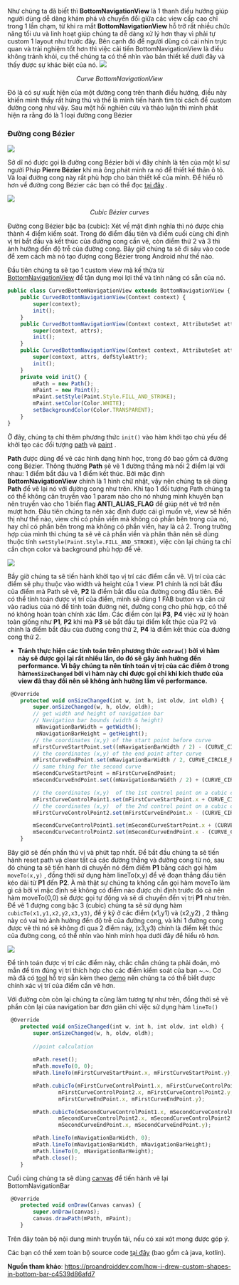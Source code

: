 Như chúng ta đã biết thì **BottomNavigationView** là 1 thanh điều hướng giúp người dùng dễ dàng khám phá và chuyển đổi giữa các view cấp cao chỉ trong 1 lần chạm, từ khi ra mắt **BottomNavigationView** hỗ trỡ rất nhiều chức năng tối ưu và linh hoạt giúp chúng ta dễ dàng xử lý hơn thay vì phải tự custom 1 layout như trước đây. Bên cạnh đó để người dùng có cái nhìn trực quan và trải nghiệm tốt hơn thì việc cải tiến BottomNavigationView là điều không tránh khỏi, cụ thể chúng ta có thể nhìn vào bản thiết kế dưới đây và thấy được sự khác biệt của nó. 
![](https://images.viblo.asia/8230b814-c694-483f-874f-e718c508637d.png)
<div align="center">

*Curve BottomNavigationView*
    
</div>


Đó là có sự xuất hiện của một đường cong trên thanh điều hướng,  điều này khiến mình thấy rất hứng thú và thế là mình tiến hành tìm tòi cách để custom đường cong như vậy. Sau một hồi nghiên cứu và thảo luận thì mình phát hiện ra rằng đó là 1 loại đường cong Bézier

### Đường cong Bézier
![](https://images.viblo.asia/845bb005-8fa9-4361-8b78-e6a0861ab587.png)

Sở dĩ nó được gọi là đường cong Bézier bởi vì đây chính là tên của một kĩ sư người Pháp **Pierre Bézier** khi mà ông phát minh ra nó để thiết kế thân ô tô. Và loại đường cong này rất phù hợp cho bản thiết kế của mình. Để hiểu rõ hơn về đường cong Bézier các bạn có thể đọc [tại đây](https://vi.wikipedia.org/wiki/%C4%90%C6%B0%E1%BB%9Dng_cong_B%C3%A9zier) .

![](https://images.viblo.asia/f466e6b1-4b01-4e3e-9734-93a493a458e3.jpeg)
<div align="center">

*Cubic Bézier curves*
    
</div>
Đường cong Bézier bậc ba (cubic): Xét về mặt định nghĩa thì nó được chia thành 4 điểm kiểm soát. Trong đó điểm đầu tiên và điểm cuối cùng chỉ định vị trí bắt đầu và kết thúc của đường cong cần vẽ, còn điểm thứ 2 và 3 thì ảnh hưởng đến độ trễ của đường cong.
Bây giờ chúng ta sẽ đi sâu vào code để xem cách mà nó tạo đượng cong Bézier trong Android như thế nào.

Đầu tiên chúng ta sẽ tạo 1 custom view mà kế thừa từ  [BottomNavigationView](https://developer.android.com/reference/android/support/design/widget/BottomNavigationView) để tận dụng mọi lợi thế và tính năng có sẵn của nó.

```javascript
public class CurvedBottomNavigationView extends BottomNavigationView {
    public CurvedBottomNavigationView(Context context) {
        super(context);
        init();
    }
    public CurvedBottomNavigationView(Context context, AttributeSet attrs) {
        super(context, attrs);
        init();
    }
    public CurvedBottomNavigationView(Context context, AttributeSet attrs, int defStyleAttr) {
        super(context, attrs, defStyleAttr);
        init();
    }
    private void init() {
        mPath = new Path();
        mPaint = new Paint();
        mPaint.setStyle(Paint.Style.FILL_AND_STROKE);
        mPaint.setColor(Color.WHITE);
        setBackgroundColor(Color.TRANSPARENT);
    }
}
```

Ở đây, chúng ta chỉ thêm phương thức ```init()``` vào hàm khởi tạo chủ yếu để khởi tạo các đối tượng [path](https://developer.android.com/reference/android/graphics/Path) và [paint](https://developer.android.com/reference/android/graphics/Paint) .

**Path** được dùng để vẽ các hình dạng hình học, trong đó bao gồm cả đường cong Bézier. Thông thường **Path** sẽ vẽ 1 đường thằng mà nối 2 điểm lại với nhau: 1 điểm bắt đầu và 1 điểm kết thúc. Bởi mặc định **BottomNavigationView** chính là 1 hình chữ nhật, vậy nên chúng ta sẽ dùng **Path** để vẽ lại nó với đường cong như trên.
Khi tạo 1 đối tượng Path chúng ta có thể không cân truyền vào 1 param nào cho nó nhưng mình khuyên bạn nên truyền vào cho 1 biến flag  **ANTI_ALIAS_FLAG**  để giúp nét vẽ trở nên mượt hơn. Đâu tiên chúng ta nên xác định được cái gì muốn vẽ, view sẽ hiển thị như thế nào, view chỉ có phần viền mà không có phần bên trong của nó, hay chỉ có phần bên trong mà không có phần viền, hay là cả 2. Trong trường hợp của mình thì  chúng ta sẽ vẽ cả phần viền và phân thân nên sẽ dùng thuộc tính ```setStyle(Paint.Style.FILL_AND_STROKE)```, việc còn lại chúng ta chỉ cần chọn color và background phù hợp để vẽ.

![](https://images.viblo.asia/52dd52d4-e752-4d4c-93b5-4973d0e56f46.png)

Bầy giờ chúng ta sẽ tiến hành khởi tạo vị trí các điểm cần vẽ. Vị trí của các điểm sẽ phụ thuộc vào width và height của 1 view. P1 chính là nơi bắt đầu của điểm mà Path sẽ vẽ, **P2** là điểm bắt đầu của đường cong đầu tiên. Để có thể tính toán được vị trí của điểm, mình sẽ dùng 1 FAB button và căn cứ vào radius của nó để tính toán đường nét, đường cong cho phù hợp, có thể nó không hoàn toàn chính xác lắm. Các điểm còn lại **P3**, **P4** việc xử lý hoàn toàn giống như **P1**, **P2** khi mà **P3** sẽ bắt đầu tại điểm kết thúc của P2 và chính là điểm bắt đầu của đường cong thứ 2, **P4** là điểm kết thúc của đường cong thứ 2.


* **Tránh thực hiện các tính toán trên phương thức ```onDraw()``` bởi vì hàm này sẽ được gọi lại rất nhiều lần, do đó sẽ gây ảnh hưởng đến performance. Vì bậy chúng ta nên tính toán vị trị của các điểm ở trong hàm```onSizeChanged``` bởi vì hàm này chỉ được gọi chỉ khi kích thước của view đã thay đổi nên sẽ không ảnh hưởng lắm về performance.**

```javascript
 @Override
    protected void onSizeChanged(int w, int h, int oldw, int oldh) {
        super.onSizeChanged(w, h, oldw, oldh);
        // get width and height of navigation bar
        // Navigation bar bounds (width & height)
         mNavigationBarWidth = getWidth();
         mNavigationBarHeight = getHeight();
        // the coordinates (x,y) of the start point before curve
        mFirstCurveStartPoint.set((mNavigationBarWidth / 2) - (CURVE_CIRCLE_RADIUS * 2) - (CURVE_CIRCLE_RADIUS / 3), 0);
        // the coordinates (x,y) of the end point after curve
        mFirstCurveEndPoint.set(mNavigationBarWidth / 2, CURVE_CIRCLE_RADIUS + (CURVE_CIRCLE_RADIUS / 4));
        // same thing for the second curve
        mSecondCurveStartPoint = mFirstCurveEndPoint;
        mSecondCurveEndPoint.set((mNavigationBarWidth / 2) + (CURVE_CIRCLE_RADIUS * 2) + (CURVE_CIRCLE_RADIUS / 3), 0);

        // the coordinates (x,y)  of the 1st control point on a cubic curve
        mFirstCurveControlPoint1.set(mFirstCurveStartPoint.x + CURVE_CIRCLE_RADIUS + (CURVE_CIRCLE_RADIUS / 4), mFirstCurveStartPoint.y);
        // the coordinates (x,y)  of the 2nd control point on a cubic curve
        mFirstCurveControlPoint2.set(mFirstCurveEndPoint.x - (CURVE_CIRCLE_RADIUS * 2) + CURVE_CIRCLE_RADIUS, mFirstCurveEndPoint.y);

        mSecondCurveControlPoint1.set(mSecondCurveStartPoint.x + (CURVE_CIRCLE_RADIUS * 2) - CURVE_CIRCLE_RADIUS, mSecondCurveStartPoint.y);
        mSecondCurveControlPoint2.set(mSecondCurveEndPoint.x - (CURVE_CIRCLE_RADIUS + (CURVE_CIRCLE_RADIUS / 4)), mSecondCurveEndPoint.y);
    }
```

Bây giờ sẽ đến phần thú vị và phứt tạp nhất. Để bắt đầu chúng ta sẽ tiến hành reset path và clear tất cả các đường thằng và đường cong từ nó, sau đó chúng ta sẽ tiến hành di chuyển nó đếm điểm **P1** bằng cách gọi hàm ```moveTo(x,y)``` , đồng thời sử dụng hàm lineTo(x,y) để vẽ đoạn thẳng đầu tiên kéo dài từ **P1** đến **P2**. À mà thật sự chúng ta không cần gọi hàm moveTo làm gì cả bởi vì mặc định sẽ không có điểm nào được chỉ định trước đó cả nên hàm moveTo(0,0) sẽ được gọi tự động và sẽ di chuyển đến vị trị **P1** như trên.
Để vẽ 1 đượng cong bậc 3 (cubic) chúng ta sẽ sử dụng hàm ```cubicTo(x1,y1,x2,y2,x3,y3)```, để ý kỹ ở các điểm (x1,y1) và (x2,y2) , 2 thằng này có vai trò ảnh hưởng đến độ trễ của đường cong, và khi 1 đường cong được vẽ thì nó sẽ không đi qua 2 điểm này, (x3,y3) chính là điểm kết thúc của đường cong, có thể nhìn vào hình minh họa dưới đây để hiểu rõ hơn.

![](https://images.viblo.asia/abd8d2cc-af48-4f8a-afd1-2918841aa7b5.gif)

Để tính toán được vị trí các điểm này, chắc chắn chúng ta phải đoán, mò mẫn để tim đúng vị trí thích hợp cho các điểm kiểm soát của bạn ~.~. Cơ mà đã có [tool]((http://blogs.sitepointstatic.com/examples/tech/canvas-curves/bezier-curve.html)) hỗ trợ sẵn kèm theo [demo](https://android-coding.blogspot.com/2012/04/draw-cubic-bezier-on-path-cubicto.html) nên chúng ta có thể biết được chính xác vị trí của điểm cần vẽ hơn.

Với đường còn còn lại chúng ta cũng làm tương tự như trên, đồng thời sẽ vẽ phần còn lại của navigation bar đơn giản chỉ việc sử dụng hàm ```lineTo()```

```javascript
 @Override
    protected void onSizeChanged(int w, int h, int oldw, int oldh) {
        super.onSizeChanged(w, h, oldw, oldh);
        
        //point calculation 
        
        mPath.reset();
        mPath.moveTo(0, 0);
        mPath.lineTo(mFirstCurveStartPoint.x, mFirstCurveStartPoint.y);

        mPath.cubicTo(mFirstCurveControlPoint1.x, mFirstCurveControlPoint1.y,
                mFirstCurveControlPoint2.x, mFirstCurveControlPoint2.y,
                mFirstCurveEndPoint.x, mFirstCurveEndPoint.y);

        mPath.cubicTo(mSecondCurveControlPoint1.x, mSecondCurveControlPoint1.y,
                mSecondCurveControlPoint2.x, mSecondCurveControlPoint2.y,
                mSecondCurveEndPoint.x, mSecondCurveEndPoint.y);

        mPath.lineTo(mNavigationBarWidth, 0);
        mPath.lineTo(mNavigationBarWidth, mNavigationBarHeight);
        mPath.lineTo(0, mNavigationBarHeight);
        mPath.close();
    }
```

Cuối cùng chúng ta sẽ dùng [canvas](https://developer.android.com/reference/android/graphics/Canvas) để tiến hành vẽ lại BottomNavigationBar
```javascript
 @Override
    protected void onDraw(Canvas canvas) {
        super.onDraw(canvas);
        canvas.drawPath(mPath, mPaint);
    }
```

Trên đây toàn bộ nội dung mình truyền tải, nếu có xai xót mong được góp ý.

Các bạn có thể xem toàn bộ source code [tại đây](https://github.com/IslamBesto/CustomBottoBar/tree/java) (bao gồm cả java, kotlin).

**Nguồn tham khảo**: https://proandroiddev.com/how-i-drew-custom-shapes-in-bottom-bar-c4539d86afd7